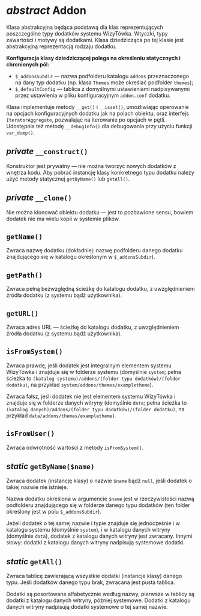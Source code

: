 *abstract* Addon
===

Klasa abstrakcyjna będąca podstawą dla klas reprezentujących poszczególne typy dodatków systemu WizyTówka. Wtyczki, typy zawartości i motywy są dodatkami. Klasa dziedzicząca po tej klasie jest abstrakcyjną reprezentacją rodzaju dodatku.

**Konfiguracja klasy dziedziczącej polega na określeniu statycznych i chronionych pól:**

- `$_addonsSubdir` — nazwa podfolderu katalogu `addons` przeznaczonego na dany typ dodatku (np. klasa `Themes` może określać podfolder `themes`);
- `$_defaultConfig` — tablica z domyślnymi ustawieniami nadpisywanymi przez ustawienia w pliku konfiguracyjnym `addon.conf` dodatku.

Klasa implementuje metody `__get()` i `__isset()`, umożliwiając operowanie na opcjach konfiguracyjnych dodatku jak na polach obiektu, oraz interfejs `IteratorAggregate`, pozwalając na iterowanie po opcjach w pętli. Udostępnia też metodę `__debugInfo()` dla debugowania przy użyciu funkcji `var_dump()`.

## *private* `__construct()`

Konstruktor jest prywatny — nie można tworzyć nowych dodatków z wnętrza kodu. Aby pobrać instancję klasy konkretnego typu dodatku należy użyć metody statycznej `getByName()` lub `getAll()`.

## *private* `__clone()`

Nie można klonować obiektu dodatku — jest to pozbawione sensu, bowiem dodatek nie ma wielu kopii w systemie plików.

## `getName()`

Zwraca nazwę dodatku (dokładniej: nazwę podfolderu danego dodatku znajdującego się w katalogu określonym w `$_addonsSubdir`).

## `getPath()`

Zwraca pełną bezwzględną ścieżkę do katalogu dodatku, z uwzględnieniem źródła dodatku (z systemu bądź użytkownika).

## `getURL()`

Zwraca adres URL — ścieżkę do katalogu dodatku, z uwzględnieniem źródła dodatku (z systemu bądź użytkownika).

## `isFromSystem()`

Zwraca prawdę, jeśli dodatek jest integralnym elementem systemu WizyTówka i znajduje się w folderze systemu (domyślnie `system`; pełna ścieżka to `(katalog systemu)/addons/(folder typu dodatków)/(folder dodatku)`, na przykład `system/addons/themes/exampletheme`).

Zwraca fałsz, jeśli dodatek nie jest elementem systemu WizyTówka i znajduje się w folderze danych witryny (domyślnie `data`; pełna ścieżka to `(katalog danych)/addons/(folder typu dodatków)/(folder dodatku)`, na przykład `data/addons/themes/exampletheme`).

## `isFromUser()`

Zwraca odwrotność wartości z metody `isFromSystem()`.

## *static* `getByName($name)`

Zwraca dodatek (instancję klasy) o nazwie `$name` bądź `null`, jeśli dodatek o takiej nazwie nie istnieje.

Nazwa dodatku określona w argumencie `$name` jest w rzeczywistości nazwą podfolderu znajdującego się w folderze danego typu dodatków (ten folder określony jest w polu `$_addonsSubdir`).

Jeżeli dodatek o tej samej nazwie i typie znajduje się jednocześnie i w katalogu systemu (domyślnie `system`), i w katalogu danych witryny (domyślnie `data`), dodatek z katalogu danych witryny jest zwracany. Innymi słowy: dodatki z katalogu danych witryny nadpisują systemowe dodatki.

## *static* `getAll()`

Zwraca tablicę zawierającą wszystkie dodatki (instancje klasy) danego typu. Jeśli dodatków danego typu brak, zwracana jest pusta tablica.

Dodatki są posortowane alfabetycznie według nazwy, pierwsze w tablicy są dodatki z katalogu danych witryny, później systemowe. Dodatki z katalogu danych witryny nadpisują dodatki systemowe o tej samej nazwie.